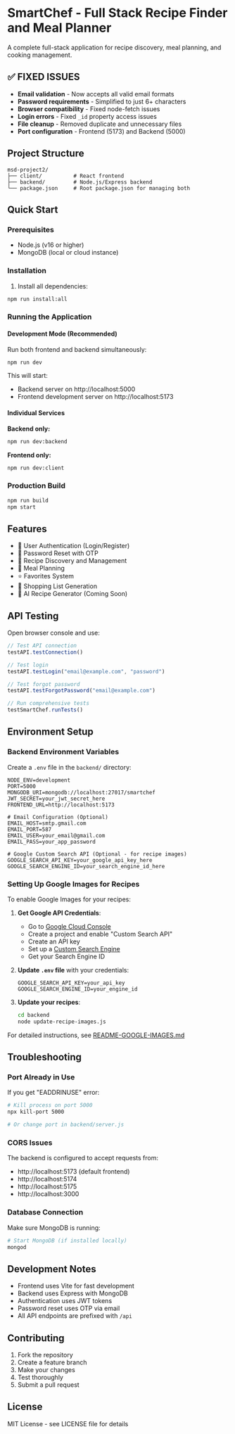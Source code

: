 # SmartChef - Full Stack Recipe Finder and Meal Planner

A complete full-stack application for recipe discovery, meal planning, and cooking management.

## ✅ **FIXED ISSUES**

- **Email validation** - Now accepts all valid email formats
- **Password requirements** - Simplified to just 6+ characters  
- **Browser compatibility** - Fixed node-fetch issues
- **Login errors** - Fixed `_id` property access issues
- **File cleanup** - Removed duplicate and unnecessary files
- **Port configuration** - Frontend (5173) and Backend (5000)

## Project Structure

```
msd-project2/
├── client/          # React frontend
├── backend/         # Node.js/Express backend
└── package.json     # Root package.json for managing both
```

## Quick Start

### Prerequisites
- Node.js (v16 or higher)
- MongoDB (local or cloud instance)

### Installation

1. Install all dependencies:
```bash
npm run install:all
```

### Running the Application

#### Development Mode (Recommended)
Run both frontend and backend simultaneously:
```bash
npm run dev
```

This will start:
- Backend server on http://localhost:5000
- Frontend development server on http://localhost:5173

#### Individual Services

**Backend only:**
```bash
npm run dev:backend
```

**Frontend only:**
```bash
npm run dev:client
```

### Production Build

```bash
npm run build
npm start
```

## Features

- 🔐 User Authentication (Login/Register)
- 📧 Password Reset with OTP
- 🍳 Recipe Discovery and Management
- 📅 Meal Planning
- ⭐ Favorites System
- 🛒 Shopping List Generation
- 🤖 AI Recipe Generator (Coming Soon)

## API Testing

Open browser console and use:
```javascript
// Test API connection
testAPI.testConnection()

// Test login
testAPI.testLogin("email@example.com", "password")

// Test forgot password
testAPI.testForgotPassword("email@example.com")

// Run comprehensive tests
testSmartChef.runTests()
```

## Environment Setup

### Backend Environment Variables
Create a `.env` file in the `backend/` directory:

```env
NODE_ENV=development
PORT=5000
MONGODB_URI=mongodb://localhost:27017/smartchef
JWT_SECRET=your_jwt_secret_here
FRONTEND_URL=http://localhost:5173

# Email Configuration (Optional)
EMAIL_HOST=smtp.gmail.com
EMAIL_PORT=587
EMAIL_USER=your_email@gmail.com
EMAIL_PASS=your_app_password

# Google Custom Search API (Optional - for recipe images)
GOOGLE_SEARCH_API_KEY=your_google_api_key_here
GOOGLE_SEARCH_ENGINE_ID=your_search_engine_id_here
```

### Setting Up Google Images for Recipes

To enable Google Images for your recipes:

1. **Get Google API Credentials**:
   - Go to [Google Cloud Console](https://console.cloud.google.com/)
   - Create a project and enable "Custom Search API"
   - Create an API key
   - Set up a [Custom Search Engine](https://programmablesearchengine.google.com/)
   - Get your Search Engine ID

2. **Update `.env` file** with your credentials:
   ```env
   GOOGLE_SEARCH_API_KEY=your_api_key
   GOOGLE_SEARCH_ENGINE_ID=your_engine_id
   ```

3. **Update your recipes**:
   ```bash
   cd backend
   node update-recipe-images.js
   ```

For detailed instructions, see [README-GOOGLE-IMAGES.md](README-GOOGLE-IMAGES.md)

## Troubleshooting

### Port Already in Use
If you get "EADDRINUSE" error:
```bash
# Kill process on port 5000
npx kill-port 5000

# Or change port in backend/server.js
```

### CORS Issues
The backend is configured to accept requests from:
- http://localhost:5173 (default frontend)
- http://localhost:5174
- http://localhost:5175
- http://localhost:3000

### Database Connection
Make sure MongoDB is running:
```bash
# Start MongoDB (if installed locally)
mongod
```

## Development Notes

- Frontend uses Vite for fast development
- Backend uses Express with MongoDB
- Authentication uses JWT tokens
- Password reset uses OTP via email
- All API endpoints are prefixed with `/api`

## Contributing

1. Fork the repository
2. Create a feature branch
3. Make your changes
4. Test thoroughly
5. Submit a pull request

## License

MIT License - see LICENSE file for details